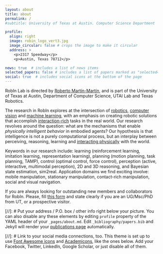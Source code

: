 ```yaml
---
layout: about
title: about
permalink: /
#subtitle: University of Texas at Austin. Computer Science Department

profile:
  align: right
  image: robin_logo_vert3.jpg
  image_circular: false # crops the image to make it circular
  address: >
    <p>2317 Speedway</p>
    <p>Austin, Texas 78712</p>

news: true  # includes a list of news items
selected_papers: false # includes a list of papers marked as "selected={true}"
social: true  # includes social icons at the bottom of the page
---
```


RobIn Lab is directed by [Roberto Martín-Martín](https://robertomartinmartin.com/), and is part of the University of Texas at Austin, Department of Computer Science, UTAI Lab and Texas Robotics.

The research in RobIn explores at the intersection of <u>robotics</u>, <u>computer vision</u> and <u>machine learning</u>, with an emphasis on creating robotic solutions that accomplish <u>interaction-rich</u> tasks in the real world. Our research revolves around the question: what are the mechanisms that enable *physically intelligent behavior* in embodied agents? Our hypothesis is that intelligence is not a purely computational process, but an interplay between perceiving, reasoning, learning and <u>interacting physically</u> with the world.

Keywords in our research include: learning (reinforcement learning, imitation learning, representation learning), planning (motion planning, task planning, TAMP), control (optimal control, force control), perception (active, interactive, multimodal perception), 2D and 3D reasoning, and Bayesian state estimation, sim2real. Application domains we find exciting involve: mobile manipulation, stationary manipulation, contact-rich manipulation, social and visual navigation.

If you are always looking for outstanding new members and collaborators for RobIn. Please, fill [this form](https://docs.google.com/forms/d/e/1FAIpQLSffvYGQ74fz2c-GvBfTGbuXGxupA0Y8Iy4s88UfVu7Gfb1c1A/viewform) and state clearly if you are an UG/Msc/PhD from UT, or a prospective visitor. 

[//]: # Put your address / P.O. box / other info right below your picture. You can also disable any these elements by editing `profile` property of the YAML header of your `_pages/about.md`. Edit `_bibliography/papers.bib` and Jekyll will render your [publications page](/al-folio/publications/) automatically.

[//]: # Link to your social media connections, too. This theme is set up to use [Font Awesome icons](http://fortawesome.github.io/Font-Awesome/) and [Academicons](https://jpswalsh.github.io/academicons/), like the ones below. Add your Facebook, Twitter, LinkedIn, Google Scholar, or just disable all of them.
